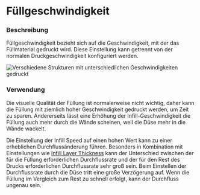 Füllgeschwindigkeit
====
### **Beschreibung**
Füllgeschwindigkeit bezieht sich auf die Geschwindigkeit, mit der das Füllmaterial gedruckt wird. Diese Einstellung kann getrennt von der normalen Druckgeschwindigkeit konfiguriert werden.

![Verschiedene Strukturen mit unterschiedlichen Geschwindigkeiten gedruckt](../images/speed_difference.png)

### **Verwendung**
Die visuelle Qualität der Füllung ist normalerweise nicht wichtig, daher kann die Füllung mit ziemlich hoher Geschwindigkeit gedruckt werden, um Zeit zu sparen. Andererseits lässt eine Erhöhung der Infill-Geschwindigkeit die Füllung auch mehr durch die Wände scheinen, weil die Düse mehr in die Wände wackelt.

Die Einstellung der Infill Speed auf einen hohen Wert kann zu einer erheblichen Durchflussänderung führen. Besonders in Kombination mit Einstellungen wie [Infill Layer Thickness](../infill/infill_sparse_thickness.md) kann der Unterschied zwischen der für die Füllung erforderlichen Durchflussrate und der für den Rest des Drucks erforderlichen Durchflussrate sehr groß sein. Beim Einstellen der Durchflussrate durch die Düse tritt eine große Verzögerung auf. Wenn die Füllung im Vergleich zum Rest zu schnell erfolgt, kann der Durchfluss ungenau sein.